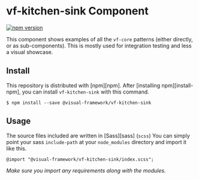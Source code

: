# vf-kitchen-sink Component

[![npm version](https://badge.fury.io/js/%40visual-framework%2Fvf-kitchen-sink.svg)](https://badge.fury.io/js/%40visual-framework%2Fvf-kitchen-sink)

This component shows examples of all the `vf-core` patterns (either directly, or as sub-components). This is mostly used for integration testing and less a visual showcase.

## Install

This repository is distributed with [npm][npm]. After [installing npm][install-npm], you can install `vf-kitchen-sink` with this command.

```
$ npm install --save @visual-framework/vf-kitchen-sink
```

## Usage

The source files included are written in [Sass][sass] (`scss`) You can simply point your sass `include-path` at your `node_modules` directory and import it like this.

```
@import "@visual-framework/vf-kitchen-sink/index.scss";
```

_Make sure you import any requirements along with the modules._
